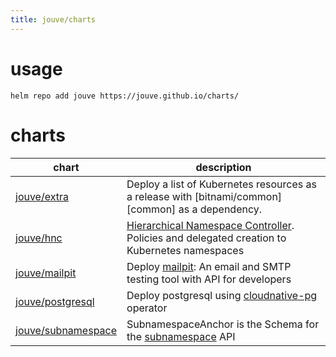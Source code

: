 ```yaml
---
title: jouve/charts
---
```


# usage

```console
helm repo add jouve https://jouve.github.io/charts/
```

# charts

| chart                              | description                                                                                                 |
| ---------------------------------- | ----------------------------------------------------------------------------------------------------------- |
| [jouve/extra][extra]               | Deploy a list of Kubernetes resources as a release with [bitnami/common][common] as a dependency.           |
| [jouve/hnc][hnc]                   | [Hierarchical Namespace Controller][upstream-hnc]. Policies and delegated creation to Kubernetes namespaces |
| [jouve/mailpit][mailpit]           | Deploy [mailpit][upstream-mailpit]: An email and SMTP testing tool with API for developers                  |
| [jouve/postgresql][postgresql]     | Deploy postgresql using [cloudnative-pg](https://cloudnative-pg.io/) operator                               |
| [jouve/subnamespace][subnamespace] | SubnamespaceAnchor is the Schema for the [subnamespace][upstream-hnc] API                                   |

[bitnami]:          https://github.com/bitnami/charts/tree/main/bitnami/common
[extra]:            https://github.com/jouve/charts/tree/main/charts/extra
[hnc]:              https://github.com/jouve/charts/tree/main/charts/hnc
[mailpit]:          https://github.com/jouve/charts/tree/main/charts/mailpit
[postgresql]:       https://github.com/jouve/charts/tree/main/charts/postgresql
[subnamespace]:     https://github.com/jouve/charts/tree/main/charts/subnamespace

[upstream-hnc]:     https://github.com/kubernetes-sigs/hierarchical-namespaces
[upstream-mailpit]: https://github.com/axllent/mailpit
